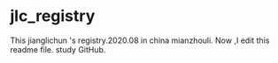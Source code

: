 # jlc_registry
This jianglichun 's registry.2020.08 in china mianzhouli.
Now ,I edit this readme file.
study GitHub.
